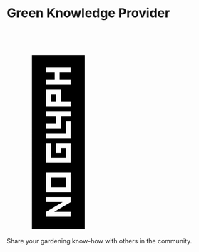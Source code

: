 # Green Knowledge Provider

<svg viewBox="0 0 20 18" class="logo-image">
    <title>Owl emoji</title>
    <text x="0" y="15">🦉</text>
</svg>

Share your gardening know-how with others in the community.
